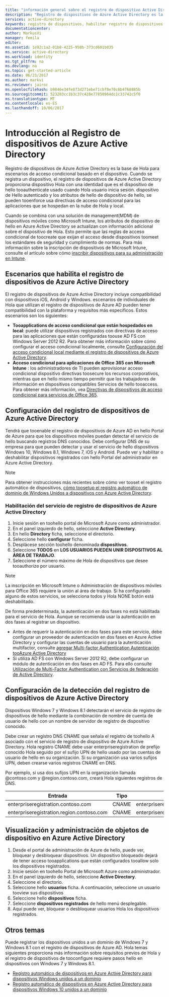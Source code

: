 ```yaml
---
title: "información general sobre el registro de dispositivo Active Directory aaaAzure | Documentos de Microsoft"
description: "Registro de dispositivos de Azure Active Directory es la base de Hola para escenarios de acceso condicional basado en el dispositivo. Cuando se registra un dispositivo, las disposiciones de registro de dispositivo de Azure Active Directory Hola dispositivo con una identidad que es el dispositivo de hello tooauthenticate usado cuando Hola usuario inicia sesión."
services: active-directory
keywords: registro de dispositivos, habilitar registro de dispositivos, registro de dispositivos y MDM
documentationcenter: 
author: MarkusVi
manager: femila
editor: 
ms.assetid: 1e92c1a2-01b8-4225-950b-373cd601b035
ms.service: active-directory
ms.workload: identity
ms.tgt_pltfrm: na
ms.devlang: na
ms.topic: get-started-article
ms.date: 06/23/2017
ms.author: markvi
ms.reviewer: jairoc
ms.openlocfilehash: b9846e34fe873d271ebe71cbf8e70c6b4768885b
ms.sourcegitcommit: 523283cc1b3c37c428e77850964dc1c33742c5f0
ms.translationtype: MT
ms.contentlocale: es-ES
ms.lasthandoff: 10/06/2017
---
```

# <a name="get-started-with-azure-active-directory-device-registration"></a>Introducción al Registro de dispositivos de Azure Active Directory
Registro de dispositivos de Azure Active Directory es la base de Hola para escenarios de acceso condicional basado en el dispositivo. Cuando se registra un dispositivo, el registro de dispositivos de Azure Active Directory proporciona dispositivo Hola con una identidad que es el dispositivo de hello tooauthenticate usado cuando Hola usuario inicia sesión. dispositivo de Hello autenticado y los atributos de hello de dispositivo de hello, se pueden tooenforce usa directivas de acceso condicional para las aplicaciones que se hospedan en la nube de Hola y local.

Cuando se combina con una solución de management(MDM) de dispositivos móviles como Microsoft Intune, los atributos de dispositivo de hello en Azure Active Directory se actualizan con información adicional sobre el dispositivo de Hola. Esto permite que las reglas de acceso condicional de toocreate que exijan el acceso desde dispositivos toomeet los estándares de seguridad y cumplimiento de normas. Para más información sobre la inscripción de dispositivos de Microsoft Intune, consulte el artículo sobre cómo [inscribir dispositivos para su administración en Intune](https://docs.microsoft.com/intune/deploy-use/enroll-devices-in-microsoft-intune).

## <a name="scenarios-enabled-by-azure-active-directory-device-registration"></a>Escenarios que habilita el registro de dispositivos de Azure Active Directory
El registro de dispositivos de Azure Active Directory incluye compatibilidad con dispositivos iOS, Android y Windows. escenarios de individuales de Hola que utilizan el registro de dispositivos de Azure AD pueden tener compatibilidad con la plataforma y requisitos más específicos. Estos escenarios son los siguientes:

* **Tooapplications de acceso condicional que están hospedados en local**: puede utilizar dispositivos registrados con directivas de acceso para las aplicaciones que están configuradas toouse AD FS con Windows Server 2012 R2. Para obtener más información sobre cómo configurar el acceso condicional localmente, consulte [Configuración del acceso condicional local mediante el registro de dispositivos de Azure Active Directory](active-directory-device-registration-on-premises-setup.md).
* **Acceso condicional para aplicaciones de Office 365 con Microsoft Intune** : los administradores de TI pueden aprovisionar acceso condicional dispositivo directivas toosecure los recursos corporativos, mientras que en hello mismo tiempo permitir que los trabajadores de información en dispositivos compatibles Servicios de hello tooaccess. Para obtener más información, vea [Directivas de dispositivos de acceso condicional para servicios de Office 365](active-directory-conditional-access-device-policies.md).

## <a name="setting-up-azure-active-directory-device-registration"></a>Configuración del registro de dispositivos de Azure Active Directory
Tendrá que tooenable el registro de dispositivos de Azure AD en hello Portal de Azure para que los dispositivos móviles puedan detectar el servicio de hello buscando registros DNS conocidos. Debe configurar DNS de su empresa para que pueden detectar y usar el servicio de hello dispositivos Windows 10, Windows 8.1, Windows 7, iOS y Android.
Puede ver y habilitar o deshabilitar dispositivos registrados con hello Portal del administrador en Azure Active Directory.

> [!NOTE]
> Para obtener instrucciones más recientes sobre cómo ver tooset el registro automático de dispositivos, [cómo toosetup el registro automático de dominio de Windows Unidos a dispositivos con Azure Active Directory](active-directory-conditional-access-automatic-device-registration-setup.md).
> 
> 

### <a name="enable-azure-active-directory-device-registration-service"></a>Habilitación del servicio de registro de dispositivos de Azure Active Directory
1. Inicie sesión en toohello portal de Microsoft Azure como administrador.
2. En el panel izquierdo de hello, seleccione **Active Directory**.
3. En hello **Directory** ficha, seleccione el directorio.
4. Seleccione hello **configurar** ficha.
5. Desplácese sección toohello denominada **dispositivos**.
6. Seleccione **TODOS** en **LOS USUARIOS PUEDEN UNIR DISPOSITIVOS AL ÁREA DE TRABAJO**.
7. Seleccione el número máximo de Hola de dispositivos que desee tooauthorize por usuario.

> [!NOTE]
> La inscripción en Microsoft Intune o Administración de dispositivos móviles para Office 365 requiere la unión al área de trabajo. Si ha configurado alguno de estos servicios, se selecciona todos y Hola NONE botón está deshabilitado.
> 
> 

De forma predeterminada, la autenticación en dos fases no está habilitada para el servicio de Hola. Aunque se recomienda usar la autenticación en dos fases al registrar un dispositivo.

* Antes de requerir la autenticación en dos fases para este servicio, debe configurar un proveedor de autenticación en dos fases en Azure Active Directory y configurar las cuentas de usuario para la autenticación multifactor, consulte [agregar Multi-factor Authentication Autenticación tooAzure Active Directory](../multi-factor-authentication/multi-factor-authentication-get-started-cloud.md)
* Si utiliza AD FS con Windows Server 2012 R2, debe configurar un módulo de autenticación en dos fases en AD FS. Para ello consulte [Utilización de Multi-Factor Authentication con Servicios de federación de Active Directory](../multi-factor-authentication/multi-factor-authentication-get-started-server.md).

## <a name="configure-azure-active-directory-device-registration-discovery"></a>Configuración de la detección del registro de dispositivos de Azure Active Directory
Dispositivos Windows 7 y Windows 8.1 detectarán el servicio de registro de dispositivos de hello mediante la combinación de nombre de cuenta de usuario de hello con un nombre de servidor de registro de dispositivo conocido.

Debe crear un registro DNS CNAME que señala el registro de toohello A asociado con el servicio de registro de dispositivo de Azure Active Directory. Hola registro CNAME debe usar enterpriseregistration de prefijo conocido Hola seguido por el sufijo UPN de hello usado por las cuentas de usuario de hello en su organización. Si su organización usa varios sufijos UPN, deben crearse varios registros CNAME en DNS.

Por ejemplo, si usa dos sufijos UPN en la organización llamada @contoso.com y @region.contoso.com, creará Hola siguientes registros de DNS.

| Entrada | Tipo | Dirección |
| --- | --- | --- |
| enterpriseregistration.contoso.com |CNAME |enterpriseregistration.windows.net |
| enterpriseregistration.region.contoso.com |CNAME |enterpriseregistration.windows.net |

## <a name="view-and-manage-device-objects-in-azure-active-directory"></a>Visualización y administración de objetos de dispositivo en Azure Active Directory
1. Desde el portal de administración de Azure de hello, puede ver, bloquear y desbloquear dispositivos. Un dispositivo bloqueado dejará de tener acceso tooapplications que están configurados tooallow solo los dispositivos registrados.
2. Inicie sesión en toohello Portal de Microsoft Azure como administrador.
3. En el panel izquierdo de hello, seleccione **Active Directory**.
4. Seleccione el directorio.
5. Seleccione hello **usuarios** ficha. A continuación, seleccione un usuario tooview sus dispositivos
6. Seleccione hello **dispositivos** ficha.
7. Seleccione **dispositivos registrados** de hello menú desplegable.
8. Aquí puede ver, bloquear o desbloquear usuarios Hola los dispositivos registrados.

## <a name="additional-topics"></a>Otros temas
Puede registrar los dispositivos unidos a un dominio de Windows 7 y Windows 8.1 con el registro de dispositivos de Azure AD. Hola temas siguientes proporciona más información sobre requisitos previos de Hola y el registro de dispositivos de tooconfigure requiere pasos hello en dispositivos con Windows 7 y Windows 8.1.

* [Registro automático de dispositivos en Azure Active Directory para dispositivos Windows unidos a un dominio](active-directory-conditional-access-automatic-device-registration.md)
* [Registro automático de dispositivos en Azure Active Directory para dispositivos Windows 10 unidos a un dominio](active-directory-azureadjoin-devices-group-policy.md)

